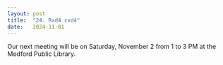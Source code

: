 ```yaml
---
layout: post
title:  "24. Rxd4 cxd4"
date:   2024-11-01
---
```


Our next meeting will be on Saturday, November 2 from 1 to 3 PM at the Medford Public Library.


